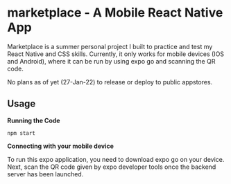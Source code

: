 # marketplace - A Mobile React Native App

Marketplace is a summer personal project I built to practice and test my React Native and CSS skills. Currently, it only works for mobile devices (IOS and Android), where it can be run by using expo go and scanning the QR code.

No plans as of yet (27-Jan-22) to release or deploy to public appstores.


## Usage

**Running the Code**

```
npm start
```

**Connecting with your mobile device**

To run this expo application, you need to download expo go on your device. Next, scan the QR code given by expo developer tools once the backend server has been launched.

